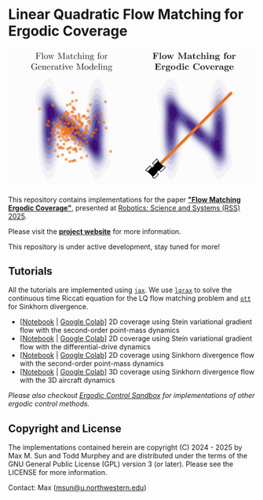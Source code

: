 # Linear Quadratic Flow Matching for Ergodic Coverage

<div align="center">
<img src="https://github.com/MurpheyLab/lqr-flow-matching/raw/main/media/flow_matching_comparison.gif" alt="logo" width="500"></img>
</div>

This repository contains implementations for the paper [**"Flow Matching Ergodic Coverage"**](https://arxiv.org/abs/2504.17872), presented at [Robotics: Science and Systems (RSS) 2025](https://roboticsconference.org/). 

Please visit the [**project website**](https://murpheylab.github.io/lqr-flow-matching/) for more information. 

This repository is under active development, stay tuned for more!

## Tutorials

All the tutorials are implemented using [`jax`](https://github.com/jax-ml/jax). We use [`lqrax`](https://github.com/MaxMSun/lqrax/tree/main) to solve the continuous time Riccati equation for the LQ flow matching problem and [`ott`]() for Sinkhorn divergence.

- [[Notebook](https://github.com/MurpheyLab/lqr-flow-matching/blob/main/tutorials/stein_flow_coverage.ipynb) | [Google Colab](https://colab.research.google.com/github/MurpheyLab/lqr-flow-matching/blob/main/tutorials/stein_flow_coverage.ipynb)] 2D coverage using Stein variational gradient flow with the second-order point-mass dynamics
- [[Notebook](https://github.com/MurpheyLab/lqr-flow-matching/blob/main/tutorials/stein_flow_coverage_diffdrive.ipynb) | [Google Colab](https://colab.research.google.com/github/MurpheyLab/lqr-flow-matching/blob/main/tutorials/stein_flow_coverage_diffdrive.ipynb)] 2D coverage using Stein variational gradient flow with the differential-drive dynamics
- [[Notebook](https://github.com/MurpheyLab/lqr-flow-matching/blob/main/tutorials/sinkhorn_flow_coverage.ipynb) | [Google Colab](https://colab.research.google.com/github/MurpheyLab/lqr-flow-matching/blob/main/tutorials/sinkhorn_flow_coverage.ipynb)] 2D coverage using Sinkhorn divergence flow with the second-order point-mass dynamics
- [[Notebook](https://github.com/MurpheyLab/lqr-flow-matching/blob/main/tutorials/sinkhorn_3d_coverage.ipynb) | [Google Colab](https://colab.research.google.com/github/MurpheyLab/lqr-flow-matching/blob/main/tutorials/sinkhorn_3d_coverage.ipynb)] 3D coverage using Sinkhorn divergence flow with the 3D aircraft dynamics

*Please also checkout [Ergodic Control Sandbox](https://github.com/MurpheyLab/ergodic-control-sandbox) for implementations of other ergodic control methods.*

## Copyright and License

The implementations contained herein are copyright (C) 2024 - 2025 by Max M. Sun and Todd Murphey and are distributed under the terms of the GNU General Public License (GPL) version 3 (or later). Please see the LICENSE for more information.

Contact: Max ([msun@u.northwestern.edu](msun@u.northwestern.edu))
